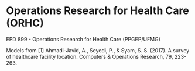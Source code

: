 # Operations Research for Health Care (ORHC)
EPD 899 - Operations Research for Health Care (PPGEP/UFMG)

Models from [1] Ahmadi-Javid, A., Seyedi, P., & Syam, S. S. (2017). 
A survey of healthcare facility location. Computers & Operations Research, 
79, 223-263.
